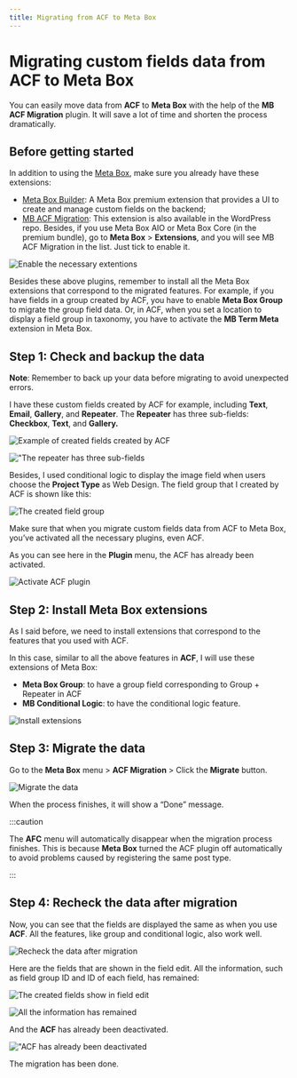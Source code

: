 ```yaml
---
title: Migrating from ACF to Meta Box
---
```

# Migrating custom fields data from ACF to Meta Box

You can easily move data from **ACF** to **Meta Box** with the help of the **MB ACF Migration** plugin. It will save a lot of time and shorten the process dramatically.

## Before getting started

In addition to using the <a href="https://metabox.io/">Meta Box</a>, make sure you already have these extensions:

* <a href="https://metabox.io/plugins/meta-box-builder/">Meta Box Builder</a>: A Meta Box premium extension that provides a UI to create and manage custom fields on the backend;
* <a href="https://metabox.io/plugins/mb-acf-migration/">MB ACF Migration</a>: This extension is also available in the WordPress repo. Besides, if you use Meta Box AIO or Meta Box Core (in the premium bundle), go to **Meta Box** &gt; **Extensions**, and you will see MB ACF Migration in the list. Just tick to enable it.

![Enable the necessary extentions](https://i.imgur.com/Ym7KUMY.png)

Besides these above plugins, remember to install all the Meta Box extensions that correspond to the migrated features. For example, if you have fields in a group created by ACF, you have to enable **Meta Box Group** to migrate the group field data. Or, in ACF, when you set a location to display a field group in taxonomy, you have to activate the **MB Term Meta** extension in Meta Box.

## **Step 1: Check and backup the data**

**Note**: Remember to back up your data before migrating to avoid unexpected errors.

I have these custom fields created by ACF for example, including **Text**, **Email**, **Gallery**, and **Repeater**. The **Repeater** has three sub-fields: **Checkbox**, **Text**, and **Gallery.**

![Example of created fields created by ACF](https://i.imgur.com/8x1UkKO.png)

!["The repeater has three sub-fields](https://i.imgur.com/Nfsdi9v.png)

Besides, I used conditional logic to display the image field when users choose the **Project Type** as Web Design. The field group that I created by ACF is shown like this:

![The created field group](https://i.imgur.com/5Wa0fr9.gif" )

Make sure that when you migrate custom fields data from ACF to Meta Box, you’ve activated all the necessary plugins, even ACF.

As you can see here in the **Plugin** menu, the ACF has already been activated.

![Activate ACF plugin](https://i.imgur.com/h36TWSK.png)

## Step 2: Install Meta Box extensions

As I said before, we need to install extensions that correspond to the features that you used with ACF.

In this case, similar to all the above features in **ACF**, I will use these extensions of Meta Box:

* **Meta Box Group**: to have a group field corresponding to Group + Repeater in ACF
* **MB Conditional Logic**: to have the conditional logic feature.

![Install extensions](https://i.imgur.com/0DtTi2R.png)

## Step 3: Migrate the data

Go to the **Meta Box** menu &gt; **ACF Migration** &gt; Click the **Migrate** button.

![Migrate the data](https://i.imgur.com/JB0rX9z.png)

When the process finishes, it will show a “Done” message.


:::caution

The **AFC** menu will automatically disappear when the migration process finishes. This is because **Meta Box** turned the ACF plugin off automatically to avoid problems caused by registering the same post type.


:::


## Step 4: Recheck the data after migration

Now, you can see that the fields are displayed the same as when you use **ACF**. All the features, like group and conditional logic, also work well.

![Recheck the data after migration](https://i.imgur.com/HRrfX3b.png)

Here are the fields that are shown in the field edit. All the information, such as field group ID and ID of each field, has remained:

![The created fields show in field edit](https://i.imgur.com/GJbguDw.png)

![All the information has remained](https://i.imgur.com/SHaFa9W.png)

And the **ACF** has already been deactivated.

!["ACF has already been deactivated](https://i.imgur.com/G7trDkv.png)

The migration has been done.
